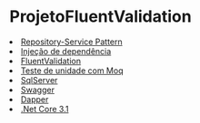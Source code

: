 # ProjetoFluentValidation
<u>
<li> Repository-Service Pattern<br /></li>
<li> Injeção de dependência<br /></li>
<li> FluentValidation<br /></li>
<li> Teste de unidade com Moq<br /></li>
<li> SqlServer<br /></li>
<li> Swagger<br /></li>
<li> Dapper<br /></li>
<li> .Net Core 3.1<br /></li>  
</u>
